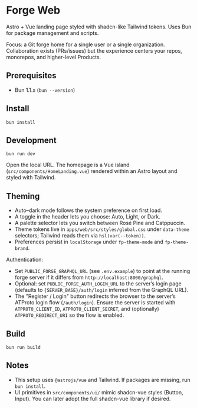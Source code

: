 # Forge Web

Astro + Vue landing page styled with shadcn-like Tailwind tokens. Uses Bun for package management and scripts.

Focus: a Git forge home for a single user or a single organization. Collaboration exists (PRs/issues) but the experience centers your repos, monorepos, and higher-level Products.

## Prerequisites

- Bun 1.1.x (`bun --version`)

## Install

```
bun install
```

## Development

```
bun run dev
```

Open the local URL. The homepage is a Vue island (`src/components/HomeLanding.vue`) rendered within an Astro layout and styled with Tailwind.

## Theming

- Auto–dark mode follows the system preference on first load.
- A toggle in the header lets you choose: Auto, Light, or Dark.
- A palette selector lets you switch between Rosé Pine and Catppuccin.
- Theme tokens live in `apps/web/src/styles/global.css` under `data-theme` selectors; Tailwind reads them via `hsl(var(--token))`.
- Preferences persist in `localStorage` under `fp-theme-mode` and `fp-theme-brand`.

Authentication:
- Set `PUBLIC_FORGE_GRAPHQL_URL` (see `.env.example`) to point at the running forge server if it differs from `http://localhost:8000/graphql`.
- Optional: set `PUBLIC_FORGE_AUTH_LOGIN_URL` to the server’s login page (defaults to `{SERVER_BASE}/auth/login` inferred from the GraphQL URL).
- The "Register / Login" button redirects the browser to the server’s ATProto login flow (`/auth/login`). Ensure the server is started with `ATPROTO_CLIENT_ID`, `ATPROTO_CLIENT_SECRET`, and (optionally) `ATPROTO_REDIRECT_URI` so the flow is enabled.

## Build

```
bun run build
```

## Notes

- This setup uses `@astrojs/vue` and Tailwind. If packages are missing, run `bun install`.
- UI primitives in `src/components/ui/` mimic shadcn-vue styles (Button, Input). You can later adopt the full shadcn-vue library if desired.
